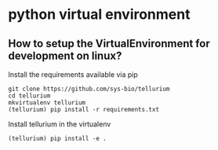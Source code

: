 # python virtual environment
## How to setup the VirtualEnvironment for development on linux?

Install the requirements available via pip
```
git clone https://github.com/sys-bio/tellurium
cd tellurium
mkvirtualenv tellurium
(tellurium) pip install -r requirements.txt
```

Install tellurium in the virtualenv
```
(tellurium) pip install -e .
```